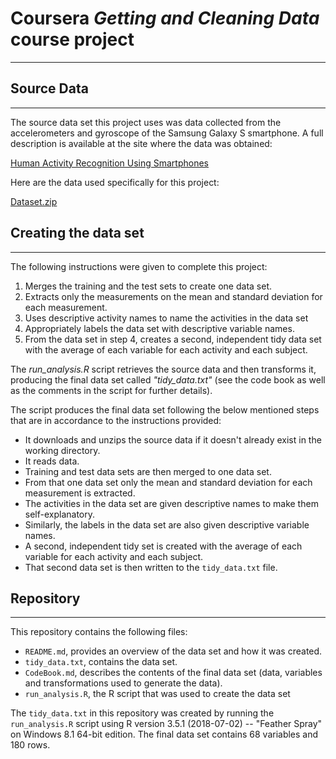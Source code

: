 # Coursera *Getting and Cleaning Data* course project
***


## Source Data
***

The source data set this project uses was data collected from the accelerometers and gyroscope of the Samsung Galaxy S smartphone. A full description is available at the site 
where the data was obtained:

[Human Activity Recognition Using Smartphones](http://archive.ics.uci.edu/ml/datasets/Human+Activity+Recognition+Using+Smartphones)

Here are the data used specifically for this project:

[Dataset.zip](https://d396qusza40orc.cloudfront.net/getdata%2Fprojectfiles%2FUCI%20HAR%20Dataset.zip)


## Creating the data set 
***

The following instructions were given to complete this project: 

1. Merges the training and the test sets to create one data set.
2. Extracts only the measurements on the mean and standard deviation for each measurement. 
3. Uses descriptive activity names to name the activities in the data set
4. Appropriately labels the data set with descriptive variable names. 
5. From the data set in step 4, creates a second, independent tidy data set with the average of each variable for each activity and each subject.


The *run_analysis.R* script retrieves the source data and then transforms it, producing the final data set called *"tidy_data.txt"* (see the code book as well as the comments
in the script for further details).

The script produces the final data set following the below mentioned steps that are in accordance to the instructions provided:

- It downloads and unzips the source data if it doesn't already exist in the working directory.
- It reads data.
- Training and test data sets are then merged to one data set.
- From that one data set only the mean and standard deviation for each measurement is extracted.
- The activities in the data set are given descriptive names to make them self-explanatory.
- Similarly, the labels in the data set are also given descriptive variable names.
- A second, independent tidy set is created with the average of each variable for each activity and each subject.
- That second data set is then written to the `tidy_data.txt` file.


## Repository 
***

This repository contains the following files:

- `README.md`, provides an overview of the data set and how it was created.
- `tidy_data.txt`, contains the data set.
- `CodeBook.md`, describes the contents of the final data set (data, variables and transformations used to generate the data).
- `run_analysis.R`, the R script that was used to create the data set 


The `tidy_data.txt` in this repository was created by running the `run_analysis.R` script using R version 3.5.1 (2018-07-02) -- "Feather Spray" on Windows 8.1 64-bit edition.
The final data set contains 68 variables and 180 rows.